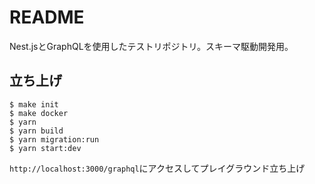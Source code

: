 # README

Nest.jsとGraphQLを使用したテストリポジトリ。スキーマ駆動開発用。

## 立ち上げ
```
$ make init
$ make docker
$ yarn
$ yarn build
$ yarn migration:run
$ yarn start:dev
```

`http://localhost:3000/graphql`にアクセスしてプレイグラウンド立ち上げ

